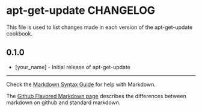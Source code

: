 apt-get-update CHANGELOG
========================

This file is used to list changes made in each version of the apt-get-update cookbook.

0.1.0
-----
- [your_name] - Initial release of apt-get-update

- - -
Check the [Markdown Syntax Guide](http://daringfireball.net/projects/markdown/syntax) for help with Markdown.

The [Github Flavored Markdown page](http://github.github.com/github-flavored-markdown/) describes the differences between markdown on github and standard markdown.
